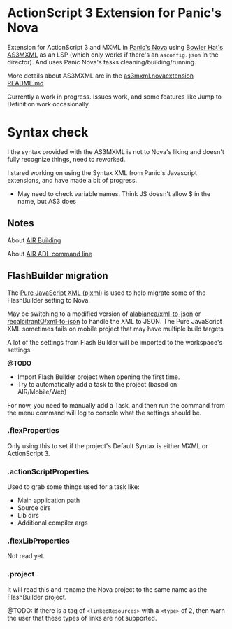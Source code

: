 # ActionScript 3 Extension for Panic's Nova

Extension for ActionScript 3 and MXML in [Panic's Nova](https://nova.app/) using [Bowler Hat's AS3MXML](https://github.com/BowlerHatLLC/vscode-as3mxml) as an LSP (which only works if there's an `asconfig.json` in the director).
And uses Panic Nova's tasks cleaning/building/running.

More details about AS3MXML are in the [as3mxml.novaextension README.md](as3mxml.novaextension/README.md)

Currently a work in progress. Issues work, and some features like Jump to Definition work occasionally.

# Syntax check

I the syntax provided with the AS3MXML is not to Nova's liking and doesn't fully recognize things, need to reworked.

I stared working on using the Syntax XML from Panic's Javascript extensions, and have made a bit of progress.

* May need to check variable names. Think JS doesn't allow $ in the name, but AS3 does

## Notes

About [AIR Building](https://help.adobe.com/en_US/air/build/index.html)

About [AIR ADL command line](https://help.adobe.com/en_US/air/build/WSfffb011ac560372f-6fa6d7e0128cca93d31-8000.html)

## FlashBuilder migration

The [Pure JavaScript XML (pjxml)](https://github.com/smeans/pjxml) is used to help migrate some of the FlashBuilder setting to Nova.

May be switching to a modified version of [alabianca/xml-to-json](https://github.com/alabianca/xml-to-json) or [recalcitrantQ/xml-to-json](https://github.com/recalcitrantQ/xml-to-json/commits/master/) to handle the XML to JSON.
The Pure JavaScript XML sometimes fails on mobile project that may have multiple build targets

A lot of the settings from Flash Builder will be imported to the workspace's settings.

**@TODO**
 * Import Flash Builder project when opening the first time.
 * Try to automatically add a task to the project (based on AIR/Mobile/Web)

For now, you need to manually add a Task, and then run the command from the menu command will log to console what the settings should be.

### .flexProperties

Only using this to set if the project's Default Syntax is either MXML or ActionScript 3.

### .actionScriptProperties

Used to grab some things used for a task like:

 * Main application path
 * Source dirs
 * Lib dirs
 * Additional compiler args

### .flexLibProperties

Not read yet.

### .project

It will read this and rename the Nova project to the same name as the FlashBuilder project.

@TODO: If there is a tag of `<linkedResources>` with a `<type>` of 2, then warn the user that these types of links are not supported.
